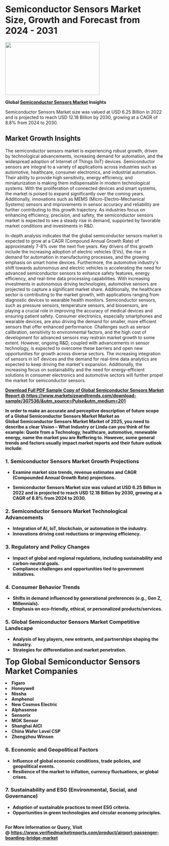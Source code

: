 <H1>Semiconductor Sensors Market Size, Growth and Forecast from 2024 - 2031</H1><img class="aligncenter size-medium wp-image-584254" src="https://thirdeyenews.in/wp-content/uploads/2024/09/Global-Market-Research-300x168.jpeg" alt="" width="300" height="168" /><p><strong>Global&nbsp;<a href="https://www.marketsizeandtrends.com/download-sample/307536/&amp;utm_source=Pulse&amp;utm_medium=201">Semiconductor Sensors Market</a> Insights</strong></p><p>Semiconductor Sensors Market size was valued at USD 6.25 Billion in 2022 and is projected to reach USD 12.18 Billion by 2030, growing at a CAGR of 8.8% from 2024 to 2030.</p><p><h2>Market Growth Insights</h2> <p>The semiconductor sensors market is experiencing robust growth, driven by technological advancements, increasing demand for automation, and the widespread adoption of Internet of Things (IoT) devices. Semiconductor sensors are integral to a variety of applications across industries such as automotive, healthcare, consumer electronics, and industrial automation. Their ability to provide high sensitivity, energy efficiency, and miniaturization is making them indispensable in modern technological systems. With the proliferation of connected devices and smart systems, the market is poised to expand significantly over the coming years. Additionally, innovations such as MEMS (Micro-Electro-Mechanical Systems) sensors and improvements in sensor accuracy and reliability are further contributing to this growth trajectory. As industries focus on enhancing efficiency, precision, and safety, the semiconductor sensors market is expected to see a steady rise in demand, supported by favorable market conditions and investments in R&D.</p> <p><strong><a href="#"></a></strong></p> <p>In-depth analysis indicates that the global semiconductor sensors market is expected to grow at a CAGR (Compound Annual Growth Rate) of approximately 7-8% over the next five years. Key drivers of this growth include the increasing adoption of electric vehicles (EVs), the rise in demand for automation in manufacturing processes, and the growing emphasis on smart home devices. Furthermore, the automotive industry's shift towards autonomous and electric vehicles is accelerating the need for advanced semiconductor sensors to enhance safety features, energy efficiency, and real-time data processing capabilities. With increasing investments in autonomous driving technologies, automotive sensors are projected to capture a significant market share. Additionally, the healthcare sector is contributing to the market growth, with applications ranging from diagnostic devices to wearable health monitors. Semiconductor sensors, such as pressure sensors, temperature sensors, and biosensors, are playing a crucial role in improving the accuracy of medical devices and ensuring patient safety. Consumer electronics, especially smartphones and wearable devices, are also driving the demand for smaller, more efficient sensors that offer enhanced performance. Challenges such as sensor calibration, sensitivity to environmental factors, and the high cost of development for advanced sensors may restrain market growth to some extent. However, ongoing R&D, coupled with advancements in sensor technology, is expected to overcome these barriers and open new opportunities for growth across diverse sectors. The increasing integration of sensors in IoT devices and the demand for real-time data analytics are expected to keep driving the market's expansion. Additionally, the increasing focus on sustainability and the need for energy-efficient solutions in consumer electronics and automotive sectors will further propel the market for semiconductor sensors.</p> <p><strong><a href="#"></p><p><span class=""><strong>Download Full PDF Sample Copy of Global Semiconductor Sensors Market Report</strong> @ <a href="https://www.marketsizeandtrends.com/download-sample/307536/&amp;utm_source=Pulse&amp;utm_medium=201" target="_blank">https://www.marketsizeandtrends.com/download-sample/307536/&amp;utm_source=Pulse&amp;utm_medium=201</a></span></p><p>In order to make an accurate and perceptive description of future scope of a Global&nbsp;Semiconductor Sensors Market Market as Global&nbsp;Semiconductor Sensors Market Market of 2025, you need to describe a clear Vision &ndash; What Industry or Linda can you think of for example: Quote from a Technology, healthcare, automotive, renewable energy, name the market you are Reffering to. However, some general trends and factors usually impact market reports and their future outlook include:</p><h3>1.&nbsp;<strong>Semiconductor Sensors Market Growth Projections</strong></h3><ul><li>Examine market size trends, revenue estimates and CAGR (Compounded Annual Growth Rate) projections.</li><li><p>Semiconductor Sensors Market size was valued at USD 6.25 Billion in 2022 and is projected to reach USD 12.18 Billion by 2030, growing at a CAGR of 8.8% from 2024 to 2030.</p></li></ul><h3>2.&nbsp;<strong>Semiconductor Sensors Market Technological Advancements</strong></h3><ul><li>Integration of AI, IoT, blockchain, or automation in the industry.</li><li>Innovations driving cost reductions or improving efficiency.</li></ul><h3>3.&nbsp;<strong>Regulatory and Policy Changes</strong></h3><ul><li>Impact of global and regional regulations, including sustainability and carbon-neutral goals.</li><li>Compliance challenges and opportunities tied to government initiatives.</li></ul><h3>4.&nbsp;<strong>Consumer Behavior Trends</strong></h3><ul><li>Shifts in demand influenced by generational preferences (e.g., Gen Z, Millennials).</li><li>Emphasis on eco-friendly, ethical, or personalized products/services.</li></ul><h3>5.&nbsp;<strong>Global Semiconductor Sensors Market Competitive Landscape</strong></h3><ul><li>Analysis of key players, new entrants, and partnerships shaping the industry.</li><li>Strategies for differentiation and market penetration.</li></ul><p data-pm-slice="1 1 []"><span style="color: inherit; font-family: inherit; font-size: 25px;">Top Global Semiconductor Sensors Market Companies</span></p><div class="" data-test-id=""><p><li>Figaro</li><li> Honeywell</li><li> Nissha</li><li> Amphenol</li><li> New Cosmos Electric</li><li> Alphasense</li><li> Sensorix</li><li> MGK Sensor</li><li> Shanghai AICI</li><li> China Wafer Level CSP</li><li> Zhengzhou Winsen</li></p></div><h3>6.&nbsp;<strong>Economic and Geopolitical Factors</strong></h3><ul><li>Influence of global economic conditions, trade policies, and geopolitical events.</li><li>Resilience of the market to inflation, currency fluctuations, or global crises.</li></ul><h3>7.&nbsp;<strong>Sustainability and ESG (Environmental, Social, and Governance)</strong></h3><ul><li>Adoption of sustainable practices to meet ESG criteria.</li><li>Opportunities in green technologies and circular economy principles.</li></ul><h2><strong style="font-size: 14px;">For More Information or Query, Visit @&nbsp;</strong><a style="background-color: #ffffff; font-size: 14px;" href="https://www.marketsizeandtrends.com/report/semiconductor-sensors-market/" target="_blank">https://www.verifiedmarketreports.com/product/airport-passenger-boarding-bridge-market</a></h2>
